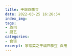 ```yaml
---
title: 干煸四季豆
date: 2022-03-25 16:26:54
index_img: 
tags:
- 原创
- 厨艺
categories: 
- 食谱
excerpt: 家常菜之干煸四季豆 自用
---
```

